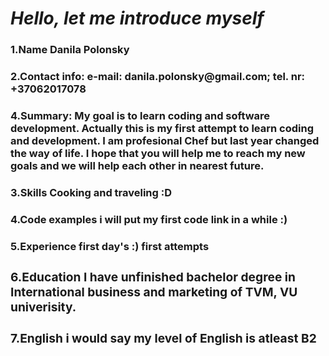 <h1 allowed_elements="pure"><i>Hello, let me introduce myself</i></h1>
<h3>1.<b>Name Danila Polonsky</h3>
<h3>2.<b>Contact info: e-mail: danila.polonsky@gmail.com; tel. nr: +37062017078</h3>
<h3>4.<b>Summary:</b> My goal is to learn coding and software development. Actually this is my first attempt to learn coding and development. I am profesional Chef but last year changed the way of life. I hope that you will help me to reach my new goals and we will help each other in nearest future.</h3>
<h3>3.<b>Skills</b> Cooking and traveling :D</h3>
<h3>4.<b>Code</b> examples i will put my first code link in a while :)</h3>
<h3>5.<b>Experience</b> first day's :) first attempts<h/3>
<h3>6.<b>Education</b> I have unfinished bachelor degree in International business and marketing of TVM, VU univerisity.
<h3>7.<b>English</b> i would say my level of English is atleast B2